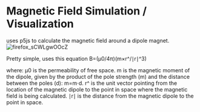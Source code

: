 # Magnetic Field Simulation / Visualization
 uses p5js to calculate the magnetic field around a dipole magnet.
![firefox_sCWLgwOOcZ](https://github.com/MajorMilk/Magnetic-Field-Simulation---Visualization/assets/115612092/1762a8fa-b8e0-4817-9517-08e55f527a03)

Pretty simple, uses this equation
B=(μ0/4π)(m×r^/​​∣r∣^3)

where:
μ0​ is the permeability of free space.
m is the magnetic moment of the dipole, given by the product of the pole strength (m) and the distance between the poles (d): m=m⋅d.
r^ is the unit vector pointing from the location of the magnetic dipole to the point in space where the magnetic field is being calculated.
∣r∣ is the distance from the magnetic dipole to the point in space.
